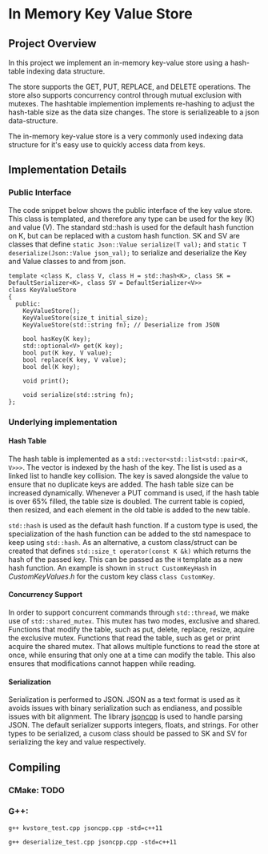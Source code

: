# In Memory Key Value Store

## Project Overview
In this project we implement an in-memory key-value store using a hash-table indexing data structure. 

The store supports the GET, PUT, REPLACE, and DELETE operations. 
The store also supports concurrency control through mutual exclusion with mutexes. 
The hashtable implemention implements re-hashing to adjust the hash-table size as the data size changes.
The store is serializeable to a json data-structure.

The in-memory key-value store is a very commonly used indexing data structure for it's easy use to quickly access data from keys. 


## Implementation Details
### Public Interface
The code snippet below shows the public interface of the key value store. This class is templated, and therefore any type can be used for the key (K) and value (V). The standard std::hash is used for the default hash function on K, but can be replaced with a custom hash function. SK and SV are classes that define `static Json::Value serialize(T val);` and `static T deserialize(Json::Value json_val);` to serialize and deserialize the Key and Value classes to and from json.
```
template <class K, class V, class H = std::hash<K>, class SK = DefaultSerializer<K>, class SV = DefaultSerializer<V>>
class KeyValueStore
{
  public:
    KeyValueStore();
    KeyValueStore(size_t initial_size);
    KeyValueStore(std::string fn); // Deserialize from JSON

    bool hasKey(K key);
    std::optional<V> get(K key);
    bool put(K key, V value);
    bool replace(K key, V value);
    bool del(K key);

    void print();

    void serialize(std::string fn);
};
```

### Underlying implementation
#### Hash Table
The hash table is implemented as a `std::vector<std::list<std::pair<K, V>>>`. The vector is indexed by the hash of the key. The list is used as a linked list to handle key collision. The key is saved alongside the value to ensure that no duplicate keys are added. The hash table size can be increased dynamically. Whenever a PUT command is used, if the hash table is over 65% filled, the table size is doubled. The current table is copied, then resized, and each element in the old table is added to the new table. 

`std::hash` is used as the default hash function. If a custom type is used, the specialization of the hash function can be added to the std namespace to keep using `std::hash`. As an alternative, a custom class/struct can be created that defines `std::size_t operator(const K &k)` which returns the hash of the passed key. This can be passed as the `H` template as a new hash function. An example is shown in `struct CustomKeyHash` in *CustomKeyValues.h* for the custom key class `class CustomKey`. 

#### Concurrency Support
In order to support concurrent commands through `std::thread`, we make use of `std::shared_mutex`. This mutex has two modes, exclusive and shared. Functions that modify the table, such as put, delete, replace, resize, aquire the exclusive mutex. Functions that read the table, such as get or print acquire the shared mutex. That allows multiple functions to read the store at once, while ensuring that only one at a time can modify the table. This also ensures that modifications cannot happen while reading.

#### Serialization
Serialization is performed to JSON. JSON as a text format is used as it avoids issues with binary serialization such as endianess, and possible issues with bit alignment. The library [jsoncpp](https://github.com/open-source-parsers/jsoncpp) is used to handle parsing JSON. The default serializer supports integers, floats, and strings. For other types to be serialized, a cusom class should be passed to SK and SV for serializing the key and value respectively. 

## Compiling
### CMake: TODO
### G++:
`g++ kvstore_test.cpp jsoncpp.cpp -std=c++11`

`g++ deserialize_test.cpp jsoncpp.cpp -std=c++11`
